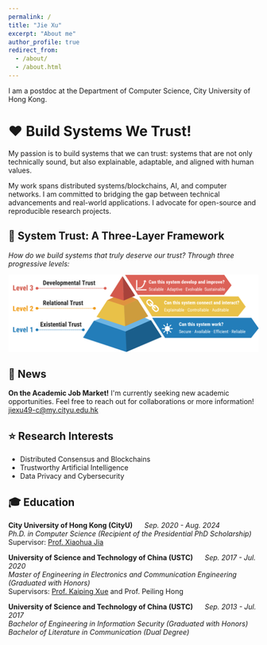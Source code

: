 ```yaml
---
permalink: /
title: "Jie Xu"
excerpt: "About me"
author_profile: true
redirect_from: 
  - /about/
  - /about.html
---
```


I am a postdoc at the Department of Computer Science, City University of Hong Kong.  

# ❤️ **Build Systems We Trust!**

My passion is to build systems that we can trust: systems that are not only technically sound, but also explainable, adaptable, and aligned with human values. 

My work spans  distributed systems/blockchains, AI, and computer networks. I am committed to bridging the gap between technical advancements and real-world applications. I advocate for open-source and reproducible research projects.


## 🧱 **System Trust: A Three-Layer Framework**

*How do we build systems that truly deserve our trust? Through three progressive levels:*

![System Trust Three-Layer Framework](images/3layers.png)
 
## 📢 News    
**On the Academic Job Market!**   I'm currently seeking new academic opportunities. Feel free to reach out for collaborations or more information! [jiexu49-c@my.cityu.edu.hk](mailto:jiexu49-c@my.cityu.edu.hk)


## ⭐ Research Interests
- Distributed Consensus and Blockchains
- Trustworthy Artificial Intelligence
- Data Privacy and Cybersecurity
  
## 🎓 Education
**City University of Hong Kong (CityU)** &nbsp;&nbsp;&nbsp;&nbsp; _Sep. 2020 - Aug. 2024_  
_Ph.D. in Computer Science (Recipient of the Presidential PhD Scholarship)_  
Supervisor: [Prof. Xiaohua Jia](https://www.cs.cityu.edu.hk/~jia/) 

**University of Science and Technology of China (USTC)** &nbsp;&nbsp;&nbsp;&nbsp; _Sep. 2017 - Jul. 2020_  
_Master of Engineering in Electronics and Communication Engineering (Graduated with Honors)_  
Supervisors: [Prof. Kaiping Xue](https://scholar.google.com.hk/citations?user=F310qPIAAAAJ&hl=zh-CN) and Prof. Peiling Hong

**University of Science and Technology of China (USTC)** &nbsp;&nbsp;&nbsp;&nbsp; _Sep. 2013 - Jul. 2017_  
_Bachelor of Engineering in Information Security (Graduated with Honors)_  
_Bachelor of Literature in Communication (Dual Degree)_  



